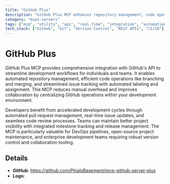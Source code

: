 ```yaml
---
title: "GitHub Plus"
description: "GitHub Plus MCP enhances repository management, code operations, and issue tracking through GitHub's API."
category: "mcps-servers"
tags: ["mcp", "utility", "api", "real-time", "integration", "automation"]
tech_stack: ["GitHub", "Git", "Version Control", "REST APIs", "CI/CD"]
---
```


# GitHub Plus

GitHub Plus MCP provides comprehensive integration with GitHub's API to streamline development workflows for individuals and teams. It enables automated repository management, efficient code operations like branching and merging, and streamlined issue tracking with automated labeling and assignment. This MCP reduces manual overhead and improves collaboration by centralizing GitHub operations within your development environment.

Developers benefit from accelerated development cycles through automated pull request management, real-time issue updates, and seamless code review processes. Teams can maintain better project visibility with integrated milestone tracking and release management. The MCP is particularly valuable for DevOps pipelines, open-source project maintenance, and enterprise development teams requiring robust version control and collaboration tooling.

## Details

- **GitHub**: https://github.com/PhialsBasement/mcp-github-server-plus
- **Logo**: 
